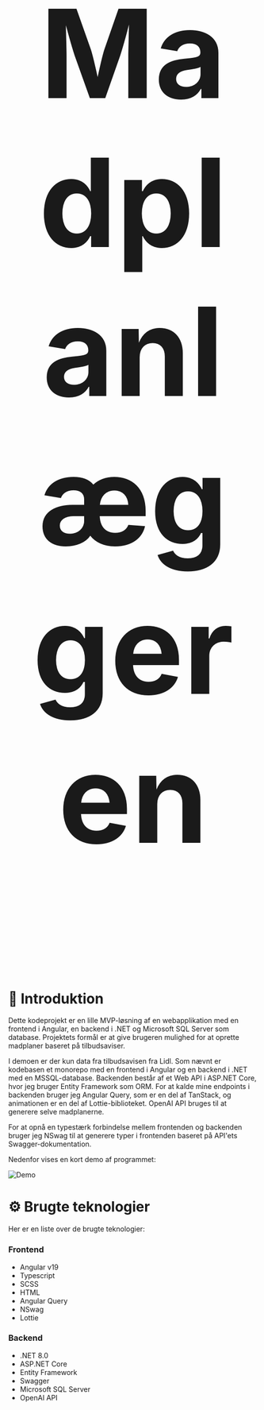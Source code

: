 ﻿﻿<div align="center">
    <h1 style="font-size: 248px;">Madplanlæggeren</h1>
    <a href="https://www.buymeacoffee.com/VishwaGauravIn" target="_blank"><img alt="" src="https://skillicons.dev/icons?i=ts,angular,dotnet,html,scss" style="vertical-align:center" /></a>
</div>
<br/>

# 👋 Introduktion

Dette kodeprojekt er en lille MVP-løsning af en webapplikation med en frontend i Angular, en backend i .NET og Microsoft SQL Server som database. Projektets formål er at give brugeren mulighed for at oprette madplaner baseret på tilbudsaviser.

I demoen er der kun data fra tilbudsavisen fra Lidl. Som nævnt er kodebasen et monorepo med en frontend i Angular og en backend i .NET med en MSSQL-database. Backenden består af et Web API i ASP.NET Core, hvor jeg bruger Entity Framework som ORM. For at kalde mine endpoints i backenden bruger jeg Angular Query, som er en del af TanStack, og animationen er en del af Lottie-biblioteket. OpenAI API bruges til at generere selve madplanerne.

For at opnå en typestærk forbindelse mellem frontenden og backenden bruger jeg NSwag til at generere typer i frontenden baseret på API'ets Swagger-dokumentation.

Nedenfor vises en kort demo af programmet:

![Demo](https://github.com/user-attachments/assets/8d86b830-ac64-4a28-b47b-ec2b48a36c15)

# ⚙️ Brugte teknologier

Her er en liste over de brugte teknologier:

### Frontend

- Angular v19
- Typescript
- SCSS
- HTML
- Angular Query
- NSwag
- Lottie

### Backend

- .NET 8.0
- ASP.NET Core
- Entity Framework
- Swagger
- Microsoft SQL Server
- OpenAI API

